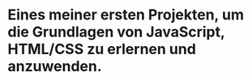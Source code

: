 # Eines meiner ersten Projekten, um die Grundlagen von JavaScript, HTML/CSS zu erlernen und anzuwenden.
